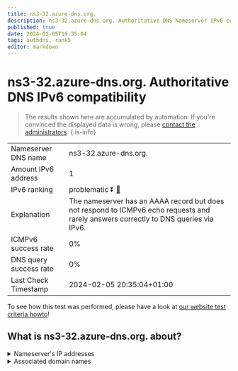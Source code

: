 ```yaml
---
title: ns3-32.azure-dns.org.
description: ns3-32.azure-dns.org. Authoritative DNS Nameserver IPv6 compatibility
published: true
date: 2024-02-05T19:35:04
tags: authdns, rank5
editor: markdown
---
```


# ns3-32.azure-dns.org. Authoritative DNS IPv6 compatibility

> The results shown here are accumulated by automation. If you're convinced the displayed data is wrong, please [contact the administrators](/howto/chat). 
{.is-info}




|   |   |
| - | - |
| Nameserver DNS name | ns3-32.azure-dns.org.
| Amount IPv6 address | 1
| IPv6 ranking | problematic :arrow_double_down: [🔗](/howto/ranking) |
| Explanation | The nameserver has an AAAA record but does not respond to ICMPv6 echo requests and rarely answers correctly to DNS queries via IPv6. |
| ICMPv6 success rate | 0%|
| DNS query success rate | 0% |
| Last Check Timestamp | 2024-02-05 20:35:04+01:00 |

To see how this test was performed, please have a look at [our website test criteria howto](/howto/testcriteria/authdns)!


## What is ns3-32.azure-dns.org. about?




<details>
<summary>Nameserver's IP addresses</summary>

2a01:111:4000:10::20

</details>



<details>
<summary>Associated domain names</summary>

www.office.com

</details>
